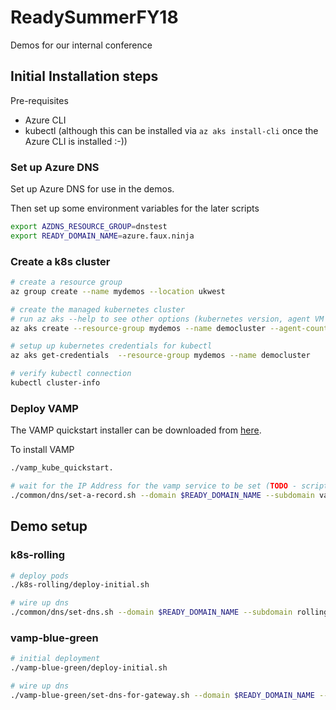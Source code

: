 # ReadySummerFY18
Demos for our internal conference


## Initial Installation steps

Pre-requisites
 * Azure CLI
 * kubectl (although this can be installed via `az aks install-cli` once the Azure CLI is installed :-))


### Set up Azure DNS 

Set up Azure DNS for use in the demos.

Then set up some environment variables for the later scripts

```bash
export AZDNS_RESOURCE_GROUP=dnstest
export READY_DOMAIN_NAME=azure.faux.ninja
```




### Create a k8s cluster

```bash
# create a resource group
az group create --name mydemos --location ukwest

# create the managed kubernetes cluster
# run az aks --help to see other options (kubernetes version, agent VM sku, SSH key, ...)
az aks create --resource-group mydemos --name democluster --agent-count 4

# setup up kubernetes credentials for kubectl
az aks get-credentials  --resource-group mydemos --name democluster

# verify kubectl connection
kubectl cluster-info
```

### Deploy VAMP

The VAMP quickstart installer can be downloaded from [here](https://github.com/magneticio/vamp.io/blob/master/static/res/v0.9.5/vamp_kube_quickstart.sh).

To install VAMP

```bash
./vamp_kube_quickstart.

# wait for the IP Address for the vamp service to be set (TODO - script this with a wait)
./common/dns/set-a-record.sh --domain $READY_DOMAIN_NAME --subdomain vamp --ip $(kubectl get service vamp -o jsonpath={.status.loadBalancer.ingress[0].ip}) 
```

## Demo setup

### k8s-rolling

```bash
# deploy pods
./k8s-rolling/deploy-initial.sh 

# wire up dns
./common/dns/set-dns.sh --domain $READY_DOMAIN_NAME --subdomain rolling --service-name rolling
```

###  vamp-blue-green

```bash
# initial deployment
./vamp-blue-green/deploy-initial.sh

# wire up dns 
./vamp-blue-green/set-dns-for-gateway.sh --domain $READY_DOMAIN_NAME --subdomain bluegreen --gateway-name demo_80 
```
